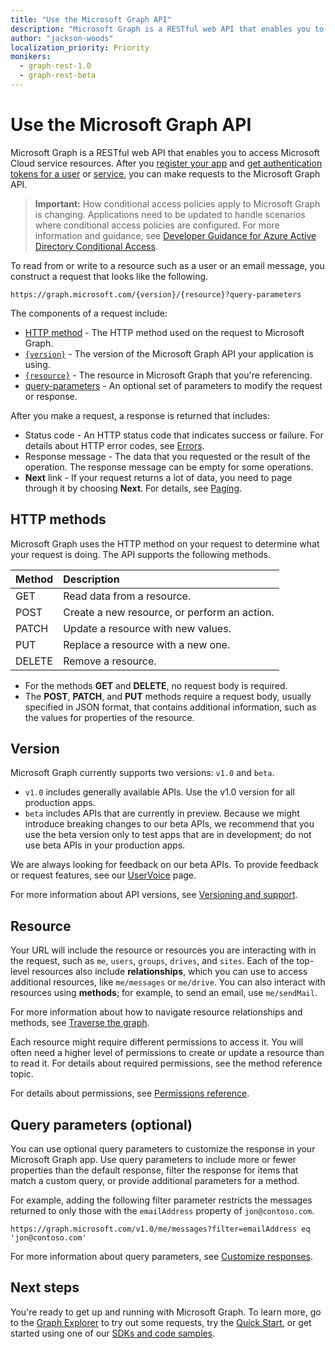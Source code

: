 ```yaml
---
title: "Use the Microsoft Graph API"
description: "Microsoft Graph is a RESTful web API that enables you to access Microsoft Cloud service resources. After you register your app and get authentication tokens for a user or service, you can make requests to the Microsoft Graph API."
author: "jackson-woods"
localization_priority: Priority
monikers:
  - graph-rest-1.0
  - graph-rest-beta
---
```


# Use the Microsoft Graph API

Microsoft Graph is a RESTful web API that enables you to access Microsoft Cloud service resources. After you [register your app](auth-register-app-v2.md) and [get authentication tokens for a user](auth-v2-user.md) or [service](auth-v2-service.md), you can make requests to the Microsoft Graph API.

> **Important:**  How conditional access policies apply to Microsoft Graph is changing. Applications need to be updated to handle scenarios where conditional access policies are configured. For more information and guidance, see [Developer Guidance for Azure Active Directory Conditional Access](https://docs.microsoft.com/azure/active-directory/develop/active-directory-conditional-access-developer).

To read from or write to a resource such as a user or an email message, you construct a request that looks like the following.

```http
https://graph.microsoft.com/{version}/{resource}?query-parameters
```

The components of a request include:

* [HTTP method](#http-methods) - The HTTP method used on the request to Microsoft Graph.
* [`{version}`](#version) - The version of the Microsoft Graph API your application is using.
* [`{resource}`](#resource) - The resource in Microsoft Graph that you're referencing.
* [query-parameters](#query-parameters-optional) - An optional set of parameters to modify the request or response.

After you make a request, a response is returned that includes:

* Status code - An HTTP status code that indicates success or failure. For details about HTTP error codes, see [Errors](errors.md).
* Response message - The data that you requested or the result of the operation. The response message can be empty for some operations.
* **Next** link - If your request returns a lot of data, you need to page through it by choosing **Next**. For details, see [Paging](paging.md).

## HTTP methods

Microsoft Graph uses the HTTP method on your request to determine what your request is doing. The API supports the following methods.


|**Method** |**Description**                             |
| :----- | :------------------------------------------- |
| GET    | Read data from a resource.                   |
| POST   | Create a new resource, or perform an action. |
| PATCH  | Update a resource with new values.           |
| PUT    | Replace a resource with a new one.           |
| DELETE | Remove a resource.                           |

* For the methods **GET** and **DELETE**, no request body is required.
* The **POST**, **PATCH**, and **PUT** methods require a request body, usually specified in JSON format, that contains additional information, such as the values for properties of the resource.

## Version

Microsoft Graph currently supports two versions: `v1.0` and `beta`.

* `v1.0` includes generally available APIs. Use the v1.0 version for all production apps.
* `beta` includes APIs that are currently in preview. Because we might introduce breaking changes to our beta APIs, we recommend that you use the beta version only to test apps that are in development; do not use beta APIs in your production apps.

We are always looking for feedback on our beta APIs. To provide feedback or request features, see our [UserVoice](https://officespdev.uservoice.com/) page.

For more information about API versions, see [Versioning and support](versioning-and-support.md).

## Resource

Your URL will include the resource or resources you are interacting with in the request, such as `me`, `users`, `groups`, `drives`, and `sites`. Each of the top-level resources also include **relationships**, which you can use to access additional resources, like `me/messages` or `me/drive`. You can also interact with resources using **methods**; for example, to send an email, use `me/sendMail`.

For more information about how to navigate resource relationships and methods, see [Traverse the graph](traverse-the-graph.md).

Each resource might require different permissions to access it. You will often need a higher level of permissions to create or update a resource than to read it. For details about required permissions, see the method reference topic.

For details about permissions, see [Permissions reference](permissions-reference.md).

## Query parameters (optional)

You can use optional query parameters to customize the response in your Microsoft Graph app. Use query parameters to include more or fewer properties than the default response, filter the response for items that match a custom query, or provide additional parameters for a method.

For example, adding the following filter parameter restricts the messages returned to only those with the `emailAddress` property of `jon@contoso.com`.

```http
https://graph.microsoft.com/v1.0/me/messages?filter=emailAddress eq 'jon@contoso.com'
```

For more information about query parameters, see [Customize responses](query-parameters.md).

## Next steps

You're ready to get up and running with Microsoft Graph. To learn more, go to the [Graph Explorer](https://developer.microsoft.com/graph/graph-explorer) to try out some requests, try the [Quick Start](https://developer.microsoft.com/graph/quick-start), or get started using one of our [SDKs and code samples](https://developer.microsoft.com/graph/code-samples-and-sdks).
